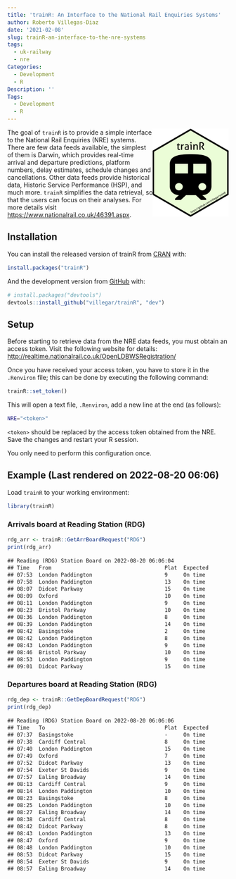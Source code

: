 ```yaml
---
title: 'trainR: An Interface to the National Rail Enquiries Systems'
author: Roberto Villegas-Diaz
date: '2021-02-08'
slug: trainR-an-interface-to-the-nre-systems
tags:
  - uk-railway
  - nre
Categories:
  - Development
  - R
Description: ''
Tags:
  - Development
  - R
---
```


<img src="https://raw.githubusercontent.com/villegar/trainR/main/inst/images/logo.png" alt="logo" align="right" height=200px/>

The goal of `trainR` is to provide a simple interface to the 
National Rail Enquiries (NRE) systems. There are few data feeds 
available, the simplest of them is Darwin, which provides real-time 
arrival and departure predictions, platform numbers, delay estimates, 
schedule changes and cancellations. Other data feeds provide historical 
data, Historic Service Performance (HSP), and much more. `trainR` 
simplifies the data retrieval, so that the users can focus on their 
analyses. For more details visit 
https://www.nationalrail.co.uk/46391.aspx.

## Installation

You can install the released version of trainR from [CRAN](https://CRAN.R-project.org) with:

``` r
install.packages("trainR")
```

And the development version from [GitHub](https://github.com/) with:

``` r
# install.packages("devtools")
devtools::install_github("villegar/trainR", "dev")
```

## Setup
Before starting to retrieve data from the NRE data feeds, you must obtain an access token. 
Visit the following website for details: http://realtime.nationalrail.co.uk/OpenLDBWSRegistration/

Once you have received your access token, you have to store it in the `.Renviron` file; this can be 
done by executing the following command:


```r
trainR::set_token()
```

This will open a text file, `.Renviron`, add a new line at the end (as follows):

```bash
NRE="<token>"
```

`<token>` should be replaced by the access token obtained from the NRE. Save the changes and restart 
your R session.

You only need to perform this configuration once.

## Example (Last rendered on 2022-08-20 06:06)

Load `trainR` to your working environment:

```r
library(trainR)
```

### Arrivals board at Reading Station (RDG)


```r
rdg_arr <- trainR::GetArrBoardRequest("RDG")
print(rdg_arr)
```

```
## Reading (RDG) Station Board on 2022-08-20 06:06:04
## Time   From                                    Plat  Expected
## 07:53  London Paddington                       9     On time
## 07:58  London Paddington                       13    On time
## 08:07  Didcot Parkway                          15    On time
## 08:09  Oxford                                  10    On time
## 08:11  London Paddington                       9     On time
## 08:23  Bristol Parkway                         10    On time
## 08:36  London Paddington                       8     On time
## 08:39  London Paddington                       14    On time
## 08:42  Basingstoke                             2     On time
## 08:42  London Paddington                       8     On time
## 08:43  London Paddington                       9     On time
## 08:46  Bristol Parkway                         10    On time
## 08:53  London Paddington                       9     On time
## 09:01  Didcot Parkway                          15    On time
```

### Departures board at Reading Station (RDG)


```r
rdg_dep <- trainR::GetDepBoardRequest("RDG")
print(rdg_dep)
```

```
## Reading (RDG) Station Board on 2022-08-20 06:06:06
## Time   To                                      Plat  Expected
## 07:37  Basingstoke                             -     On time
## 07:38  Cardiff Central                         8     On time
## 07:40  London Paddington                       15    On time
## 07:49  Oxford                                  7     On time
## 07:52  Didcot Parkway                          13    On time
## 07:54  Exeter St Davids                        9     On time
## 07:57  Ealing Broadway                         14    On time
## 08:13  Cardiff Central                         9     On time
## 08:14  London Paddington                       10    On time
## 08:23  Basingstoke                             8     On time
## 08:25  London Paddington                       10    On time
## 08:27  Ealing Broadway                         14    On time
## 08:38  Cardiff Central                         8     On time
## 08:42  Didcot Parkway                          8     On time
## 08:43  London Paddington                       13    On time
## 08:47  Oxford                                  9     On time
## 08:48  London Paddington                       10    On time
## 08:53  Didcot Parkway                          15    On time
## 08:54  Exeter St Davids                        9     On time
## 08:57  Ealing Broadway                         14    On time
```
